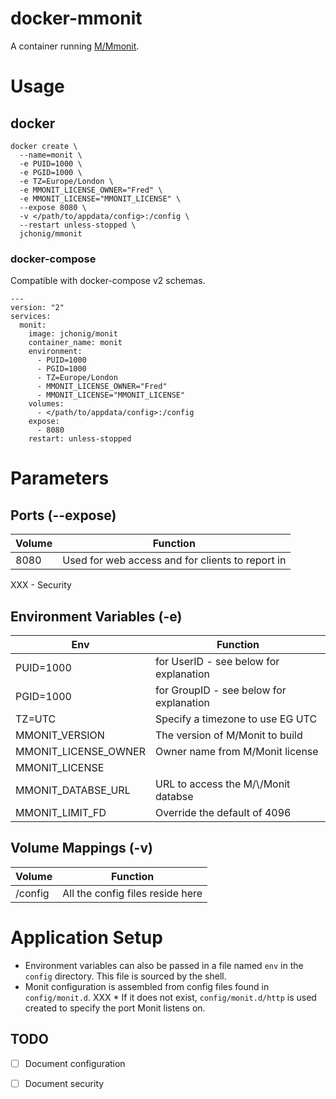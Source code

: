 # docker-mmonit
A container running [M/Mmonit](https://mmonit.com).

# Usage

## docker

```
docker create \
  --name=monit \
  -e PUID=1000 \
  -e PGID=1000 \
  -e TZ=Europe/London \
  -e MMONIT_LICENSE_OWNER="Fred" \
  -e MMONIT_LICENSE="MMONIT_LICENSE" \
  --expose 8080 \
  -v </path/to/appdata/config>:/config \
  --restart unless-stopped \
  jchonig/mmonit
```

### docker-compose

Compatible with docker-compose v2 schemas.

```
---
version: "2"
services:
  monit:
    image: jchonig/monit
    container_name: monit
    environment:
      - PUID=1000
      - PGID=1000
      - TZ=Europe/London
	  - MMONIT_LICENSE_OWNER="Fred"
	  - MMONIT_LICENSE="MMONIT_LICENSE"
    volumes:
      - </path/to/appdata/config>:/config
    expose:
      - 8080
    restart: unless-stopped
```

# Parameters

## Ports (--expose)

| Volume | Function                                         |
| ------ | --------                                         |
| 8080   | Used for web access and for clients to report in |

XXX - Security

## Environment Variables (-e)

| Env                  | Function                                |
| ---                  | --------                                |
| PUID=1000            | for UserID - see below for explanation  |
| PGID=1000            | for GroupID - see below for explanation |
| TZ=UTC               | Specify a timezone to use EG UTC        |
| MMONIT_VERSION       | The version of M\/Monit to build        |
| MMONIT_LICENSE_OWNER | Owner name from M\/Monit license        |
| MMONIT_LICENSE       |                                         |
| MMONIT_DATABSE_URL   | URL to access the M/\\/Monit databse    |
| MMONIT_LIMIT_FD      | Override the default of 4096            |

## Volume Mappings (-v)

| Volume  | Function                         |
| ------  | --------                         |
| /config | All the config files reside here |

# Application Setup

  * Environment variables can also be passed in a file named `env` in
    the `config` directory. This file is sourced by the shell.
  * Monit configuration is assembled from config files found in
    `config/monit.d`.
XXX  * If it does not exist, `config/monit.d/http` is used created to
    specify the port Monit listens on.

## TODO

  * [ ] Document configuration
  * [ ] Document security
  



